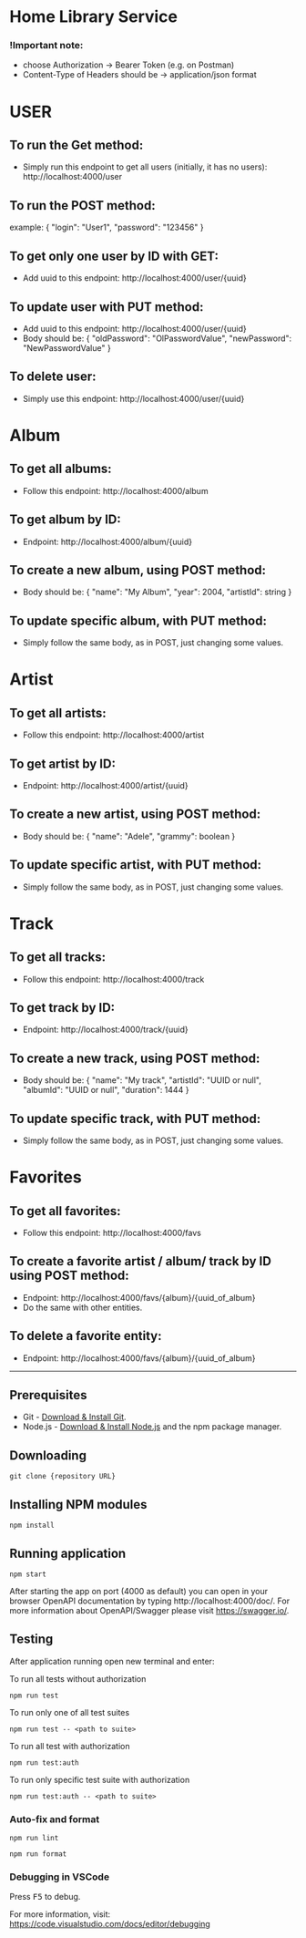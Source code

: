 # Home Library Service

### !Important note:

- choose Authorization -> Bearer Token (e.g. on Postman)
- Content-Type of Headers should be -> application/json format

# USER

## To run the Get method:

- Simply run this endpoint to get all users (initially, it has no users): http://localhost:4000/user

## To run the POST method:

example:
{
"login": "User1",
"password": "123456"
}

## To get only one user by ID with GET:

- Add uuid to this endpoint: http://localhost:4000/user/{uuid}

## To update user with PUT method:

- Add uuid to this endpoint: http://localhost:4000/user/{uuid}
- Body should be:
  {
  "oldPassword": "OlPasswordValue",
  "newPassword": "NewPasswordValue"
  }

## To delete user:

- Simply use this endpoint: http://localhost:4000/user/{uuid}

# Album

## To get all albums:

- Follow this endpoint: http://localhost:4000/album

## To get album by ID:

- Endpoint: http://localhost:4000/album/{uuid}

## To create a new album, using POST method:

- Body should be:
  {
  "name": "My Album",
  "year": 2004,
  "artistId": string
  }

## To update specific album, with PUT method:

- Simply follow the same body, as in POST, just changing some values.

# Artist

## To get all artists:

- Follow this endpoint: http://localhost:4000/artist

## To get artist by ID:

- Endpoint: http://localhost:4000/artist/{uuid}

## To create a new artist, using POST method:

- Body should be:
  {
  "name": "Adele",
  "grammy": boolean
  }

## To update specific artist, with PUT method:

- Simply follow the same body, as in POST, just changing some values.

# Track

## To get all tracks:

- Follow this endpoint: http://localhost:4000/track

## To get track by ID:

- Endpoint: http://localhost:4000/track/{uuid}

## To create a new track, using POST method:

- Body should be:
  {
  "name": "My track",
  "artistId": "UUID or null",
  "albumId": "UUID or null",
  "duration": 1444
  }

## To update specific track, with PUT method:

- Simply follow the same body, as in POST, just changing some values.

# Favorites

## To get all favorites:

- Follow this endpoint: http://localhost:4000/favs

## To create a favorite artist / album/ track by ID using POST method:

- Endpoint: http://localhost:4000/favs/{album}/{uuid_of_album}
- Do the same with other entities.

## To delete a favorite entity:

- Endpoint: http://localhost:4000/favs/{album}/{uuid_of_album}

---

## Prerequisites

- Git - [Download & Install Git](https://git-scm.com/downloads).
- Node.js - [Download & Install Node.js](https://nodejs.org/en/download/) and the npm package manager.

## Downloading

```
git clone {repository URL}
```

## Installing NPM modules

```
npm install
```

## Running application

```
npm start
```

After starting the app on port (4000 as default) you can open
in your browser OpenAPI documentation by typing http://localhost:4000/doc/.
For more information about OpenAPI/Swagger please visit https://swagger.io/.

## Testing

After application running open new terminal and enter:

To run all tests without authorization

```
npm run test
```

To run only one of all test suites

```
npm run test -- <path to suite>
```

To run all test with authorization

```
npm run test:auth
```

To run only specific test suite with authorization

```
npm run test:auth -- <path to suite>
```

### Auto-fix and format

```
npm run lint
```

```
npm run format
```

### Debugging in VSCode

Press <kbd>F5</kbd> to debug.

For more information, visit: https://code.visualstudio.com/docs/editor/debugging
